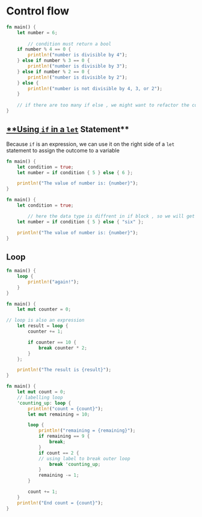 # Control flow

```rust
fn main() {
    let number = 6;
		
		// condition must return a bool
    if number % 4 == 0 {
        println!("number is divisible by 4");
    } else if number % 3 == 0 {
        println!("number is divisible by 3");
    } else if number % 2 == 0 {
        println!("number is divisible by 2");
    } else {
        println!("number is not divisible by 4, 3, or 2");
    }
    
    // if there are too many if else , we might want to refactor the code to use pattern matching
}
```

## [**Using `if` in a `let`](https://doc.rust-lang.org/book/ch03-05-control-flow.html#using-if-in-a-let-statement) Statement**

Because `if` is an expression, we can use it on the right side of a `let` statement to assign the outcome to a variable

```rust
fn main() {
    let condition = true;
    let number = if condition { 5 } else { 6 };

    println!("The value of number is: {number}");
}
```

```rust
fn main() {
    let condition = true;

		// here the data type is diffrent in if block , so we will get an error
    let number = if condition { 5 } else { "six" };

    println!("The value of number is: {number}");
}
```

## Loop

```rust
fn main() {
    loop {
        println!("again!");
    }
}
```

```rust
fn main() {
    let mut counter = 0;

// loop is also an expression
    let result = loop {
        counter += 1;

        if counter == 10 {
            break counter * 2;
        }
    };

    println!("The result is {result}");
}
```

```rust
fn main() {
    let mut count = 0;
    // labelling loop
    'counting_up: loop {
        println!("count = {count}");
        let mut remaining = 10;

        loop {
            println!("remaining = {remaining}");
            if remaining == 9 {
                break;
            }
            if count == 2 {
            // using label to break outer loop
                break 'counting_up;
            }
            remaining -= 1;
        }

        count += 1;
    }
    println!("End count = {count}");
}
```